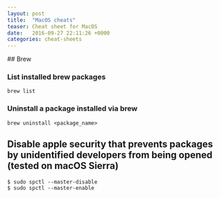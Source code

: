 ```yaml
---
layout: post
title:  "MacOS cheats"
teaser: Cheat sheet for MacOS
date:   2016-09-27 22:11:26 +0000
categories: cheat-sheets
---
```


## Brew
### List installed brew packages
```shell
brew list
```

### Uninstall a package installed via brew
```shell
brew uninstall <package_name>
```

## Disable apple security that prevents packages by unidentified developers from being opened (tested on macOS Sierra)

```shell
$ sudo spctl --master-disable
$ sudo spctl --master-enable
```

